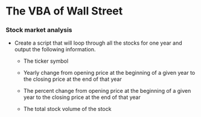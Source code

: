 # The VBA of Wall Street

### Stock market analysis

* Create a script that will loop through all the stocks for one year and output the following information.

  * The ticker symbol

  * Yearly change from opening price at the beginning of a given year to the closing price at the end of that year

  * The percent change from opening price at the beginning of a given year to the closing price at the end of that year

  * The total stock volume of the stock





